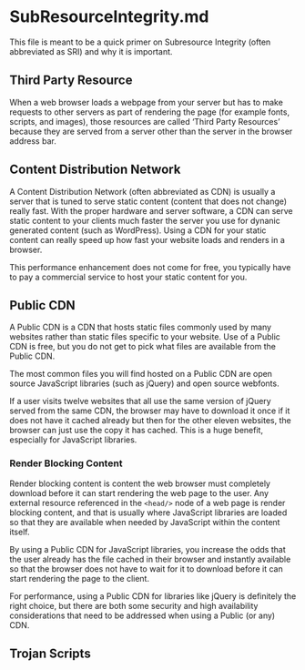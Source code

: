 SubResourceIntegrity.md
=======================

This file is meant to be a quick primer on Subresource Integrity (often
abbreviated as SRI) and why it is important.


Third Party Resource
--------------------

When a web browser loads a webpage from your server but has to make requests to
other servers as part of rendering the page (for example fonts, scripts, and
images), those resources are called ‘Third Party Resources’ because they are
served from a server other than the server in the browser address bar.


Content Distribution Network
----------------------------

A Content Distribution Network (often abbreviated as CDN) is usually a server
that is tuned to serve static content (content that does not change) really
fast. With the proper hardware and server software, a CDN can serve static
content to your clients much faster the server you use for dynanic generated
content (such as WordPress). Using a CDN for your static content can really
speed up how fast your website loads and renders in a browser.

This performance enhancement does not come for free, you typically have to pay
a commercial service to host your static content for you.


Public CDN
----------

A Public CDN is a CDN that hosts static files commonly used by many websites
rather than static files specific to your website. Use of a Public CDN is free,
but you do not get to pick what files are available from the Public CDN.

The most common files you will find hosted on a Public CDN are open source
JavaScript libraries (such as jQuery) and open source webfonts.

If a user visits twelve websites that all use the same version of jQuery served
from the same CDN, the browser may have to download it once if it does not have
it cached already but then for the other eleven websites, the browser can just
use the copy it has cached. This is a huge benefit, especially for JavaScript
libraries.

### Render Blocking Content

Render blocking content is content the web browser must completely download
before it can start rendering the web page to the user. Any external resource
referenced in the `<head/>` node of a web page is render blocking content, and
that is usually where JavaScript libraries are loaded so that they are
available when needed by JavaScript within the content itself.

By using a Public CDN for JavaScript libraries, you increase the odds that the
user already has the file cached in their browser and instantly available so
that the browser does not have to wait for it to download before it can start
rendering the page to the client.

For performance, using a Public CDN for libraries like jQuery is definitely the
right choice, but there are both some security and high availability
considerations that need to be addressed when using a Public (or any) CDN.


Trojan Scripts
--------------

















